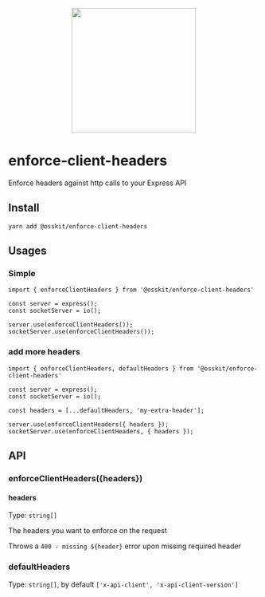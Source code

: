 <p align="center">
  <img width="250" height="250" src="https://user-images.githubusercontent.com/15312980/175081365-2cfd0580-5ce2-4483-b1aa-2dfc44f0748c.svg"/>
 </p>
                                                                                                                                           
# enforce-client-headers
Enforce headers against http calls to your Express API

## Install
```
yarn add @osskit/enforce-client-headers
```

## Usages

### Simple
```
import { enforceClientHeaders } from '@osskit/enforce-client-headers'

const server = express();
const socketServer = io();

server.use(enforceClientHeaders());
socketServer.use(enforceClientHeaders());
```

### add more headers

```
import { enforceClientHeaders, defaultHeaders } from '@osskit/enforce-client-headers'

const server = express();
const socketServer = io();

const headers = [...defaultHeaders, 'my-extra-header'];

server.use(enforceClientHeaders({ headers });
socketServer.use(enforceClientHeaders, { headers });
```

## API

### enforceClientHeaders({headers})
#### headers
Type: `string[]`

The headers you want to enforce on the request

Throws a `400 - missing ${header}` error upon missing required header

### defaultHeaders

Type: `string[]`, by default `['x-api-client', 'x-api-client-version']`
